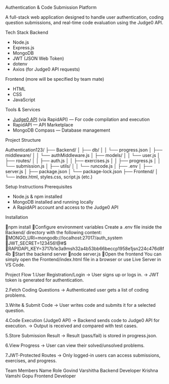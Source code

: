Authentication & Code Submission Platform

A full-stack web application designed to handle user authentication, coding question submissions, and real-time code evaluation using the Judge0 API.

Tech Stack
Backend
- Node.js
- Express.js
- MongoDB
- JWT (JSON Web Token)
- dotenv
- Axios (for Judge0 API requests)

Frontend (more will be specified by team mate)
- HTML
- CSS
- JavaScript

Tools & Services
- [Judge0 API](https://rapidapi.com/judge0-official/api/judge0-ce/) (via RapidAPI) — For code compilation and execution
- RapidAPI — API Marketplace
- MongoDB Compass — Database management






Project Structure

Authentication123/
├── Backend/
│ ├── db/
│ │ └── progress.json
│ ├── middleware/
│ │ └── authMiddleware.js
│ ├── models/
│ │ └── user.js
│ ├── routes/
│ │ ├── auth.js
│ │ ├── exercises.js
│ │ ├── progress.js
│ │ └── submission.js
│ ├── utils/
│ │ └── runcode.js
│ ├── .env
│ ├── server.js
│ ├── package.json
│ └── package-lock.json
├── Frontend/
│ └── index.html, styles.css, script.js (etc.)

 Setup Instructions
Prerequisites
- Node.js & npm installed
- MongoDB installed and running locally
- A RapidAPI account and access to the Judge0 API

Installation

npm install
Configure environment variables
Create a .env file inside the Backend/ directory with the following content:
MONGO_URI=mongodb://localhost:27017/auth_system
JWT_SECRET=123456!@#$
RAPIDAPI_KEY=3717b1e3a9msh32a4b53bb66beccp1958e1jsn224c476d8f4b
Start the backend server
node server.js
Open the frontend
You can simply open the Frontend/index.html file in a browser or use Live Server in VS Code.

Project Flow 
1.User Registration/Login
→ User signs up or logs in.
→ JWT token is generated for authentication.

2.Fetch Coding Questions
→ Authenticated user gets a list of coding problems.

3.Write & Submit Code
→ User writes code and submits it for a selected question.

4.Code Execution (Judge0 API)
→ Backend sends code to Judge0 API for execution.
→ Output is received and compared with test cases.

5.Store Submission Result
→ Result (pass/fail) is stored in progress.json.

6.View Progress
→ User can view their solved/unsolved problems.

7.JWT-Protected Routes
→ Only logged-in users can access submissions, exercises, and progress.

Team Members
Name	                  Role
Govind Varshitha	      Backend Developer
Krishna Vamshi Gopu   	Frontend Developer
